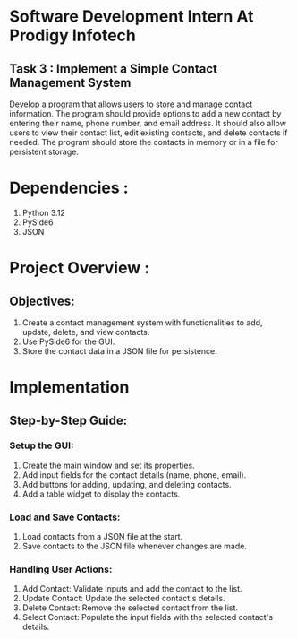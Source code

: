# Software Development Intern At Prodigy Infotech 
## Task 3 : Implement a Simple Contact Management System
Develop a program that allows users to store and manage contact information. The program should provide options to add a new contact by entering their name, phone number, and email address. It should also allow users to view their contact list, edit existing contacts, and delete contacts if needed. The program should store the contacts in memory or in a file for persistent storage.

# Dependencies :
1. Python 3.12
2. PySide6
3. JSON

# Project Overview :
## Objectives:
1. Create a contact management system with functionalities to add, update, delete, and view contacts.
2. Use PySide6 for the GUI.
3. Store the contact data in a JSON file for persistence.

# Implementation
## Step-by-Step Guide:
### Setup the GUI:

1. Create the main window and set its properties.
2. Add input fields for the contact details (name, phone, email).
3. Add buttons for adding, updating, and deleting contacts.
4. Add a table widget to display the contacts.

### Load and Save Contacts:

1. Load contacts from a JSON file at the start.
2. Save contacts to the JSON file whenever changes are made.

### Handling User Actions:

1. Add Contact: Validate inputs and add the contact to the list.
2. Update Contact: Update the selected contact's details.
3. Delete Contact: Remove the selected contact from the list.
4. Select Contact: Populate the input fields with the selected contact's details.

